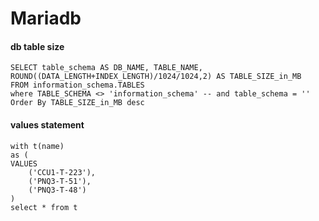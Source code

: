 # Mariadb

#### db table size

```
SELECT table_schema AS DB_NAME, TABLE_NAME,
ROUND((DATA_LENGTH+INDEX_LENGTH)/1024/1024,2) AS TABLE_SIZE_in_MB
FROM information_schema.TABLES
where TABLE_SCHEMA <> 'information_schema' -- and table_schema = ''
Order By TABLE_SIZE_in_MB desc
```


#### values statement
```
with t(name)
as (
VALUES 
	('CCU1-T-223'),
	('PNQ3-T-51'),
	('PNQ3-T-48')
)	
select * from t
	
```